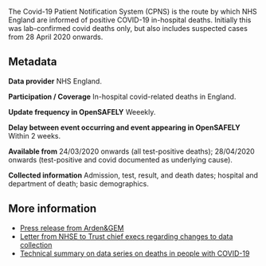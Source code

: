 The Covid-19 Patient Notification System (CPNS) is the route by which NHS England are informed of positive COVID-19 in-hospital deaths. 
Initially this was lab-confirmed covid deaths only, but also includes suspected cases from 28 April 2020 onwards.

## Metadata

**Data provider** NHS England.

**Participation / Coverage** In-hospital covid-related deaths in England.

**Update frequency in OpenSAFELY** Weeekly.

**Delay between event occurring and event appearing in OpenSAFELY** Within 2 weeks.

**Available from** 24/03/2020 onwards (all test-positive deaths); 28/04/2020 onwards (test-positive and covid documented as underlying cause).

**Collected information** Admission, test, result, and death dates; hospital and department of death; basic demographics.

## More information
 
* [Press release from Arden&GEM](https://www.ardengemcsu.nhs.uk/showcase/news-events/news-events/supporting-providers-to-record-covid-19-patient-notifications/)
* [Letter from NHSE to Trust chief execs regarding changes to data collection](https://www.england.nhs.uk/coronavirus/wp-content/uploads/sites/52/2020/04/C0389-update-to-cpns-reporting-letter-27-april-2020.pdf)
* [Technical summary on data series on deaths in people with COVID-19](https://assets.publishing.service.gov.uk/government/uploads/system/uploads/attachment_data/file/882565/Technical_Summary_PHE_Data_Series_COVID-19_Deaths_20200429.pdf)
 
